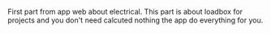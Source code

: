 First part from app web about electrical. This part is about loadbox for projects and you don't need calcuted nothing the app do everything for you.
